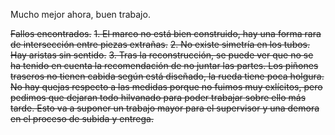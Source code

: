 Mucho mejor ahora, buen trabajo.

~~Fallos encontrados.~~
~~1. El marco no está bien construido, hay una forma rara de intersección entre piezas extrañas.~~ 
~~2. No existe simetría en los tubos. Hay aristas sin sentido.~~ 
~~3. Tras la reconstrucción, se puede ver que no se ha tenido en cuenta la recomendación de no juntar las partes. Los piñones traseros no tienen cabida según está diseñado, la rueda tiene poca holgura.~~ 
~~No hay quejas respecto a las medidas porque no fuimos muy exlícitos, pero pedimos que dejaran todo hilvanado para poder trabajar sobre ello más tarde. Esto va a suponer un trabajo mayor para el supervisor y una demora en el proceso de subida y entrega.~~
